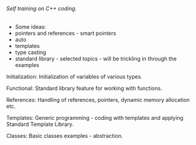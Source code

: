 ###### Self training on C++ coding.


 * Some ideas:
 * pointers and references - smart pointers
 * auto
 * templates
 * type casting
 * standard library - selected topics - will be trickling in through the examples
 
Initialization: Initialization of variables of various types. 

Functional: Standard library feature for working with functions.

References: Handling of references, pointers, dynamic memory
allocation etc.

Templates: Generic programming - coding with templates and applying
Standard Template Library.

Classes: Basic classes examples - abstraction.